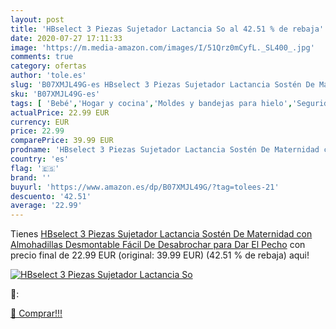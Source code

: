 ```yaml
---
layout: post
title: 'HBselect 3 Piezas Sujetador Lactancia So al 42.51 % de rebaja'
date: 2020-07-27 17:11:33
image: 'https://m.media-amazon.com/images/I/51Qrz0mCyfL._SL400_.jpg'
comments: true
category: ofertas
author: 'tole.es'
slug: 'B07XMJL49G-es HBselect 3 Piezas Sujetador Lactancia Sostén De Maternidad...'
sku: 'B07XMJL49G-es'
tags: [ 'Bebé','Hogar y cocina','Moldes y bandejas para hielo','Seguridad','Utensilios de bar','Utensilios de cocina','Vigilabebés','lactancia', ]
actualPrice: 22.99 EUR
currency: EUR
price: 22.99
comparePrice: 39.99 EUR
prodname: 'HBselect 3 Piezas Sujetador Lactancia Sostén De Maternidad con Almohadillas Desmontable Fácil De Desabrochar para Dar El Pecho'
country: 'es'
flag: '🇪🇸'
brand: ''
buyurl: 'https://www.amazon.es/dp/B07XMJL49G/?tag=tolees-21'
descuento: '42.51'
average: '22.99'
---
```


Tienes [HBselect 3 Piezas Sujetador Lactancia Sostén De Maternidad con Almohadillas Desmontable Fácil De Desabrochar para Dar El Pecho](https://www.amazon.es/dp/B07XMJL49G/?tag=tolees-21) con precio final de  22.99 EUR (original: 39.99 EUR) (42.51 %  de rebaja) aqui!

[![HBselect 3 Piezas Sujetador Lactancia So](https://m.media-amazon.com/images/I/51Qrz0mCyfL._SL400_.jpg)](https://www.amazon.es/dp/B07XMJL49G/?tag=tolees-21)

🔎:


[🛒 Comprar!!!](https://www.amazon.es/dp/B07XMJL49G/?tag=tolees-21)
